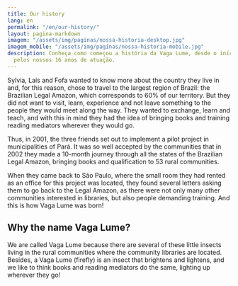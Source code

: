 ```yaml
---
title: Our history
lang: en
permalink: "/en/our-history/"
layout: pagina-markdown
imagem: "/assets/img/paginas/nossa-historia-desktop.jpg"
imagem_mobile: "/assets/img/paginas/nossa-historia-mobile.jpg"
description: Conheça como começou a história da Vaga Lume, desde o início, passando
  pelos nossos 16 anos de atuação.
---
```


Sylvia, Laís and Fofa wanted to know more about the country they live in and, for this reason, chose to travel to the largest region of Brazil: the Brazilian Legal Amazon, which corresponds to 60% of our territory. But they did not want to visit, learn, experience and not leave something to the people they would meet along the way. They wanted to exchange, learn and teach, and with this in mind they had the idea of bringing books and training reading mediators wherever they would go.

Thus, in 2001, the three friends set out to implement a pilot project in municipalities of Pará. It was so well accepted by the communities that in 2002 they made a 10-month journey through all the states of the Brazilian Legal Amazon, bringing books and qualification to 53 rural communities.

When they came back to São Paulo, where the small room they had rented as an office for this project was located, they found several letters asking them to go back to the Legal Amazon, as there were not only many other communities interested in libraries, but also people demanding training. And this is how Vaga Lume was born!

## Why the name Vaga Lume?

We are called Vaga Lume because there are several of these little insects living in the rural communities where the community libraries are located. Besides, a Vaga Lume (firefly) is an insect that brightens and lightens, and we like to think books and reading mediators do the same, lighting up wherever they go!
